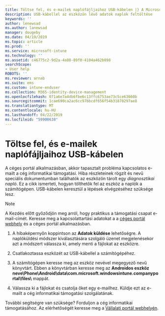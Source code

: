 ```yaml
---
title: Töltse fel, és e-mailek naplófájljaihoz USB-kábelen |} A Microsoft Docs
description: USB-kábellel az eszközön lévő adatok naplók feltöltése
keywords: ''
author: lenewsad
ms.author: lanewsad
manager: dougeby
ms.date: 04/19/2019
ms.topic: article
ms.prod: ''
ms.service: microsoft-intune
ms.technology: ''
ms.assetid: c46775c2-9d2a-4a88-89f0-4104a462b898
searchScope:
- User help
ROBOTS: ''
ms.reviewer: arnab
ms.suite: ems
ms.custom: intune-enduser
ms.collection: M365-identity-device-management
ms.openlocfilehash: 071a6e7a4db6fbe6c13ffc6753ae73c5ce63660b
ms.sourcegitcommit: 1cae690ca2ac6cc97bbcdf656f54b31878297ae8
ms.translationtype: MT
ms.contentlocale: hu-HU
ms.lasthandoff: 04/22/2019
ms.locfileid: "59900638"
---
```

# <a name="upload-and-email-logs-using-a-usb-cable"></a>Töltse fel, és e-mailek naplófájljaihoz USB-kábelen

A céges portál alkalmazásban, akkor tapasztalt probléma kapcsolatos e-mailt a cég informatikai támogatási. Hiba részleteinek rögzít és nevű speciális dokumentumban találhatók az eszközön tárolt egy _diagnosztikai napló_. Ez a cikk ismerteti, hogyan tölthetők fel az eszköz a naplók a számítógépen. USB-kábelen keresztül a lépések elvégzéséhez szüksége lesz.   

> [!Note]
> A Kezdés előtt győződjön meg arról, hogy praktikus a támogatási csapat e-mail-címét. Keresse meg a kapcsolattartási adatokat a a [céges portál webhely](https://go.microsoft.com/fwlink/?linkid=2010980) és a céges portál alkalmazásban. 

1. A hibaképernyőn koppintson az **Adatok küldése** lehetőségre. A naplóküldési módszer kiválasztására szolgáló üzenet megjelenésekor azt a módszert válassza ki, amely menti a fájlokat az eszközre.  

2. Csatlakoztassa eszközét az USB-kábellel a számítógépéhez. 

3. A számítógépen keresse meg az eszköz nevével megegyező nevű könyvtárt. Ebben a könyvtárban keresse meg az <strong>Androidos eszköz neve\Phone\Android\data\com.microsoft.windowsintune.companyportal\files\\</strong> mappát.

4. Válassza ki a fájlokat és csatolja őket egy e-mailhez. Küldje ezt az e-mailt a cég informatikai támogatási szolgálatának.

További segítségre van szüksége? Forduljon a cég informatikai támogatásához. Az elérhetőségét keresse meg a [Vállalati portál webhelyén](https://go.microsoft.com/fwlink/?linkid=2010980).
